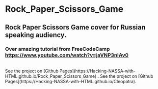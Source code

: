 # Rock_Paper_Scissors_Game

## Rock Paper Scissors Game cover for Russian speaking audiency.

### Over amazing tutorial from FreeCodeCamp https://www.youtube.com/watch?v=jaVNP3nIAv0
<br />
See the project on [Github Pages](https://Hacking-NASSA-with-HTML.github.io/Rock_Paper_Scissors_Game) .
See the project on [Github Pages](https://Hacking-NASSA-with-HTML.github.io/Cleopatra).
